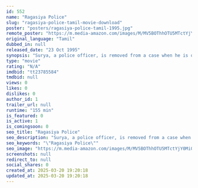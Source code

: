 ```yaml
---
id: 552
name: "Ragasiya Police"
slug: "ragasiya-police-tamil-movie-download"
poster: "posters/ragasiya-police-tamil-1995.jpg"
remote_poster: "https://m.media-amazon.com/images/M/MV5BOThhOTU5MTctYjY0Mi00YzU0LWE1NWYtMTg0NDgzNTE0NzgzXkEyXkFqcGdeQXVyMzA4OTQ3MTQ@._V1_SX300.jpg"
original_language: "Tamil"
dubbed_in: null
released_date: "23 Oct 1995"
synopsis: "Surya, a police officer, is removed from a case when he is on the verge of tracing the culprit. However, when it is handed to his friend and he gets killed, Surya sets out to catch the killer."
type: "movie"
rating: "N/A"
imdbid: "tt23785584"
tmdbid: null
views: 0
likes: 0
dislikes: 0
author_id: 1
trailer_url: null
runtime: "155 min"
is_featured: 0
is_active: 1
is_comingsoon: 0
seo_title: "Ragasiya Police"
seo_description: "Surya, a police officer, is removed from a case when he is on the verge of tracing the culprit. However, when it is handed to his friend and he gets killed, Surya sets out to catch the killer."
seo_keywords: "\"Ragasiya Police\""
seo_image: "https://m.media-amazon.com/images/M/MV5BOThhOTU5MTctYjY0Mi00YzU0LWE1NWYtMTg0NDgzNTE0NzgzXkEyXkFqcGdeQXVyMzA4OTQ3MTQ@._V1_SX300.jpg"
screenshots: null
redirect_to: null
social_shares: 0
created_at: 2025-03-20 19:20:18
updated_at: 2025-03-20 19:20:18
---
```


